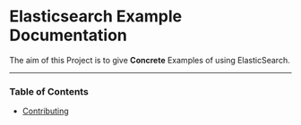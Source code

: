 # Elasticsearch Example Documentation

The aim of this Project is to give **Concrete** Examples of using ElasticSearch.

---

### Table of Contents

* [Contributing](../blob/master/docs/contributing.md)
